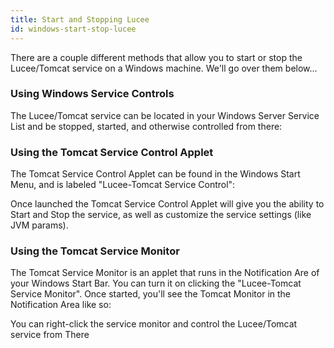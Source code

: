 ```yaml
---
title: Start and Stopping Lucee
id: windows-start-stop-lucee
---
```


There are a couple different methods that allow you to start or stop the Lucee/Tomcat service on a Windows machine. We'll go over them below...

### Using Windows Service Controls ###

The Lucee/Tomcat service can be located in your Windows Server Service List and be stopped, started, and otherwise controlled from there:

### Using the Tomcat Service Control Applet ###

The Tomcat Service Control Applet can be found in the Windows Start Menu, and is labeled "Lucee-Tomcat Service Control":

Once launched the Tomcat Service Control Applet will give you the ability to Start and Stop the service, as well as customize the service settings (like JVM params).

### Using the Tomcat Service Monitor ###

The Tomcat Service Monitor is an applet that runs in the Notification Are of your Windows Start Bar. You can turn it on clicking the "Lucee-Tomcat Service Monitor". Once started, you'll see the Tomcat Monitor in the Notification Area like so:

You can right-click the service monitor and control the Lucee/Tomcat service from There